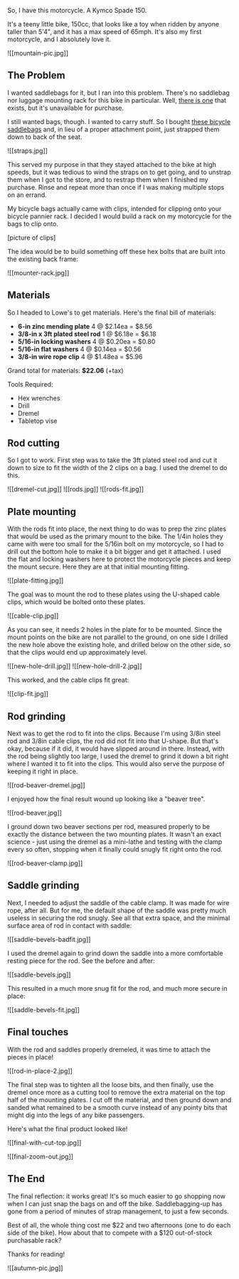 So, I have this motorcycle.  A Kymco Spade 150.

It's a teeny little bike, 150cc, that looks like a toy when ridden by anyone taller than 5'4", and it has a max speed of 65mph.  It's also my first motorcycle, and I absolutely love it.

![[mountain-pic.jpg]]

## The Problem

I wanted saddlebags for it, but I ran into this problem.  There's no saddlebag nor luggage mounting rack for this bike in particular.  Well, [there is one](https://www.steadygarage.com/store/chimera-rear-luggage-rack-for-kymco-spade-150cc) that exists, but it's unavailable for purchase. 

I still wanted bags, though.  I wanted to carry stuff.  So I bought [these bicycle saddlebags](https://www.amazon.com/gp/product/B07J9YMQN9/ref=ppx_yo_dt_b_asin_title_o08_s00) and, in lieu of a proper attachment point, just strapped them down to back of the seat.

![[straps.jpg]]

This served my purpose in that they stayed attached to the bike at high speeds, but it was tedious to wind the straps on to get going, and to unstrap them when I got to the store, and to restrap them when I finished my purchase.  Rinse and repeat more than once if I was making multiple stops on an errand.

My bicycle bags actually came with clips, intended for clipping onto your bicycle pannier rack.  I decided I would build a rack on my motorcycle for the bags to clip onto.

[picture of clips]

The idea would be to build something off these hex bolts that are built into the existing back frame:

![[mounter-rack.jpg]]

## Materials

So I headed to Lowe's to get materials.  Here's the final bill of materials:
- **6-in zinc mending plate**
4 @ $2.14ea = $8.56
- **3/8-in x 3ft plated steel rod**
1 @ $6.18e = $6.18
- **5/16-in locking washers**
4 @ $0.20ea = $0.80
- **5/16-in flat washers**
4 @ $0.14ea = $0.56
- **3/8-in wire rope clip**
4 @ $1.48ea = $5.96

Grand total for materials: **$22.06** (+tax)

Tools Required:
- Hex wrenches
- Drill
- Dremel
- Tabletop vise

## Rod cutting

So I got to work.  First step was to take the 3ft plated steel rod and cut it down to size to fit the width of the 2 clips on a bag.  I used the dremel to do this.

![[dremel-cut.jpg]]
![[rods.jpg]]
![[rods-fit.jpg]]

## Plate mounting

With the rods fit into place, the next thing to do was to prep the zinc plates that would be used as the primary mount to the bike.  The 1/4in holes they came with were too small for the 5/16in bolt on my motorcycle, so I had to drill out the bottom hole to make it a bit bigger and get it attached.  I used the flat and locking washers here to protect the motorcycle pieces and keep the mount secure.  Here they are at that initial mounting fitting.

![[plate-fitting.jpg]]

The goal was to mount the rod to these plates using the U-shaped cable clips, which would be bolted onto these plates. 

![[cable-clip.jpg]]

As you can see, it needs 2 holes in the plate for to be mounted.  Since the mount points on the bike are not parallel to the ground, on one side I drilled the new hole above the existing hole, and drilled below on the other side, so that the clips would end up approximately level.

![[new-hole-drill.jpg]]
![[new-hole-drill-2.jpg]]

This worked, and the cable clips fit great:

![[clip-fit.jpg]]

## Rod grinding

Next was to get the rod to fit into the clips.  Because I'm using 3/8in steel rod and 3/8in cable clips, the rod did not fit into that U-shape.  But that's okay, because if it did, it would have slipped around in there.  Instead, with the rod being slightly too large, I used the dremel to grind it down a bit right where I wanted it to fit into the clips.  This would also serve the purpose of keeping it right in place.

![[rod-beaver-dremel.jpg]]

I enjoyed how the final result wound up looking like a "beaver tree".

![[rod-beaver.jpg]]

I ground down two beaver sections per rod, measured properly to be exactly the distance between the two mounting plates.  It wasn't an exact science - just using the dremel as a mini-lathe and testing with the clamp every so often, stopping when it finally could snugly fit right onto the rod.

![[rod-beaver-clamp.jpg]]

## Saddle grinding

Next, I needed to adjust the saddle of the cable clamp.  It was made for wire rope, after all.  But for me, the default shape of the saddle was pretty much useless in securing the rod snugly.  See all that extra space, and the minimal surface area of rod in contact with saddle:

![[saddle-bevels-badfit.jpg]]

I used the dremel again to grind down the saddle into a more comfortable resting piece for the rod.  See the before and after:

![[saddle-bevels.jpg]]

This resulted in a much more snug fit for the rod, and much more secure in place:

![[saddle-bevels-fit.jpg]]

## Final touches

With the rod and saddles properly dremeled, it was time to attach the pieces in place!

![[rod-in-place-2.jpg]]

The final step was to tighten all the loose bits, and then finally, use the dremel once more as a cutting tool to remove the extra material on the top half of the mounting plates.  I cut off the material, and then ground down and sanded what remained to be a smooth curve instead of any pointy bits that might dig into the legs of any bike passengers.

Here's what the final product looked like!

![[final-with-cut-top.jpg]]

![[final-zoom-out.jpg]]

## The End

The final reflection: it works great! It's so much easier to go shopping now when I can just snap the bags on and off the bike.  Saddlebagging-up has gone from a period of minutes of strap management, to just a few seconds.

Best of all, the whole thing cost me $22 and two afternoons (one to do each side of the bike).  How about that to compete with a $120 out-of-stock purchasable rack?

Thanks for reading!

![[autumn-pic.jpg]]